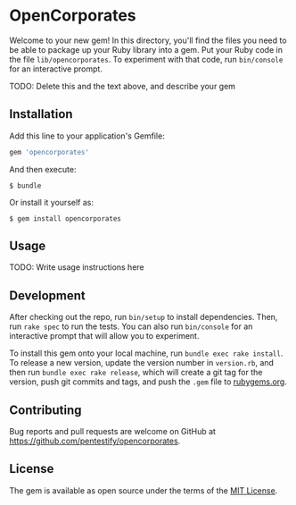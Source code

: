 # OpenCorporates

Welcome to your new gem! In this directory, you'll find the files you need to be able to package up your Ruby library into a gem. Put your Ruby code in the file `lib/opencorporates`. To experiment with that code, run `bin/console` for an interactive prompt.

TODO: Delete this and the text above, and describe your gem

## Installation

Add this line to your application's Gemfile:

```ruby
gem 'opencorporates'
```

And then execute:

    $ bundle

Or install it yourself as:

    $ gem install opencorporates

## Usage

TODO: Write usage instructions here

## Development

After checking out the repo, run `bin/setup` to install dependencies. Then, run `rake spec` to run the tests. You can also run `bin/console` for an interactive prompt that will allow you to experiment.

To install this gem onto your local machine, run `bundle exec rake install`. To release a new version, update the version number in `version.rb`, and then run `bundle exec rake release`, which will create a git tag for the version, push git commits and tags, and push the `.gem` file to [rubygems.org](https://rubygems.org).

## Contributing

Bug reports and pull requests are welcome on GitHub at https://github.com/pentestify/opencorporates.


## License

The gem is available as open source under the terms of the [MIT License](http://opensource.org/licenses/MIT).
